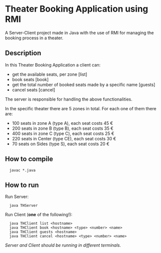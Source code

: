 # Theater Booking Application using RMI
A Server-Client project made in Java with the use of RMI for managing the booking process in a theater.

## Description
In this Theater Booking Application a client can:
- get the available seats, per zone [list]
- book seats [book]
- get the total number of booked seats made by a specific name [guests]
- cancel seats [cancel]

The server is responsible for handling the above functionalities.

In the specific theater there are 5 zones in total. For each one of them there are:
- 100 seats in zone A (type A), each seat costs 45 €
- 200 seats in zone B (type B), each seat costs 35 €
- 400 seats in zone C (type C), each seat costs 25 €
- 220 seats in Center (type CE), each seat costs 30 €
- 70 seats on Sides (type S), each seat costs 20 €

## How to compile
```
  javac *.java
```

## How to run
Run Server:
```
  java THServer
```
Run Client (**one** of the following!):
```
  java THClient list <hostname>
  java THClient book <hostname> <type> <number> <name>
  java THClient guests <hostname>
  java THClient cancel <hostname> <type> <number> <name>
```
*Server and Client should be running in different terminals.*
